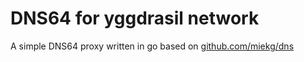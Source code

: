 # DNS64 for yggdrasil network

A simple DNS64 proxy written in go based on [github.com/miekg/dns](https://github.com/miekg/dns)


